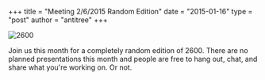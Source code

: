 +++
title = "Meeting 2/6/2015 Random Edition"
date = "2015-01-16"
type = "post"
author = "antitree"
+++

![2600](//images/2600_random_cow.png)

Join us this month for a completely random edition of 2600. There are no planned presentations this month and people are free to hang out, chat, and share what you're working on. Or not.  


